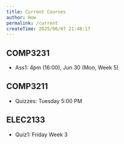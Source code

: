 ```yaml
---
title: Current Courses
author: How
permalink: /current
createTime: 2025/06/07 21:48:17
---
```


<script setup>
import unswUpdating from '@unswUpdating'
</script>

<unswUpdating />

## COMP3231

<p>
<HButton icon='mdi:lecture' title='cgi.cse' src='https://cgi.cse.unsw.edu.au/~cs3231/'/>

<HButton icon='cib:discourse' title='Discourse' src='https://discourse01.cse.unsw.edu.au/25T2/COMP3231'/>

<HButton icon='vscode-icons:file-type-gitlab' title='GitLab' src='https://nw-syd-gitlab.cseunsw.tech/COMP3231/25T2'/>
</p>

- Ass1: 4pm (16:00), Jun 30 (Mon, Week 5)

## COMP3211

<p>
<HButton img='/webcms3.ico' title='WebCMS3' src='https://webcms3.cse.unsw.edu.au/COMP3211/25T2/resources/111424'/>

<HButton icon='cib:discourse' title='Discourse' src='https://discourse02.cse.unsw.edu.au/25T2/COMP3211/'/>

<HButton icon='devicon:moodle' title='Moodle' src='https://moodle.telt.unsw.edu.au/course/view.php?id=91896'/>
</p>

- Quizzes: Tuesday 5:00 PM

## ELEC2133

<p>
<HButton icon='devicon:moodle' title='Moodle' src='https://moodle.telt.unsw.edu.au/course/view.php?id=91971'/>
</p>

- Quiz1: Friday Week 3